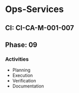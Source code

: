 # Ops-Services

## CI: CI-CA-M-001-007
## Phase: 09

### Activities
- Planning
- Execution
- Verification
- Documentation
